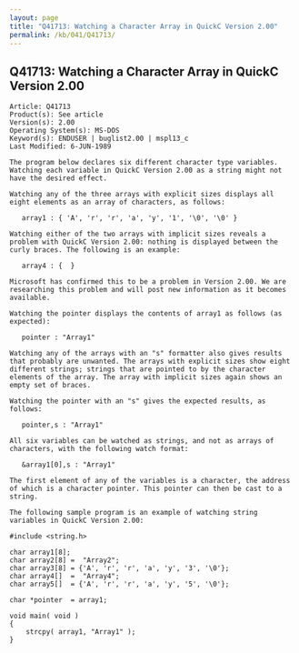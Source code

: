 ```yaml
---
layout: page
title: "Q41713: Watching a Character Array in QuickC Version 2.00"
permalink: /kb/041/Q41713/
---
```


## Q41713: Watching a Character Array in QuickC Version 2.00

	Article: Q41713
	Product(s): See article
	Version(s): 2.00
	Operating System(s): MS-DOS
	Keyword(s): ENDUSER | buglist2.00 | mspl13_c
	Last Modified: 6-JUN-1989
	
	The program below declares six different character type variables.
	Watching each variable in QuickC Version 2.00 as a string might not
	have the desired effect.
	
	Watching any of the three arrays with explicit sizes displays all
	eight elements as an array of characters, as follows:
	
	   array1 : { 'A', 'r', 'r', 'a', 'y', '1', '\0', '\0' }
	
	Watching either of the two arrays with implicit sizes reveals a
	problem with QuickC Version 2.00: nothing is displayed between the
	curly braces. The following is an example:
	
	   array4 : {  }
	
	Microsoft has confirmed this to be a problem in Version 2.00. We are
	researching this problem and will post new information as it becomes
	available.
	
	Watching the pointer displays the contents of array1 as follows (as
	expected):
	
	   pointer : "Array1"
	
	Watching any of the arrays with an "s" formatter also gives results
	that probably are unwanted. The arrays with explicit sizes show eight
	different strings; strings that are pointed to by the character
	elements of the array. The array with implicit sizes again shows an
	empty set of braces.
	
	Watching the pointer with an "s" gives the expected results, as
	follows:
	
	   pointer,s : "Array1"
	
	All six variables can be watched as strings, and not as arrays of
	characters, with the following watch format:
	
	   &array1[0],s : "Array1"
	
	The first element of any of the variables is a character, the address
	of which is a character pointer. This pointer can then be cast to a
	string.
	
	The following sample program is an example of watching string
	variables in QuickC Version 2.00:
	
	#include <string.h>
	
	char array1[8];
	char array2[8] =  "Array2";
	char array3[8] = {'A', 'r', 'r', 'a', 'y', '3', '\0'};
	char array4[]  =  "Array4";
	char array5[]  = {'A', 'r', 'r', 'a', 'y', '5', '\0'};
	
	char *pointer  = array1;
	
	void main( void )
	{
	    strcpy( array1, "Array1" );
	}
